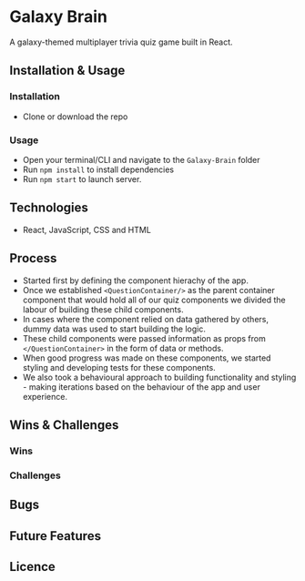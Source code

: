 # Galaxy Brain

A galaxy-themed multiplayer trivia quiz game built in React.

## Installation & Usage

### Installation

- Clone or download the repo

### Usage

- Open your terminal/CLI and navigate to the `Galaxy-Brain` folder
- Run `npm install` to install dependencies
- Run `npm start` to launch server.

## Technologies

- React, JavaScript, CSS and HTML

## Process

- Started first by defining the component hierachy of the app.
- Once we established `<QuestionContainer/>` as the parent container component that would hold all of our quiz components we divided the labour of building these child components.
- In cases where the component relied on data gathered by others, dummy data was used to start building the logic.
- These child components were passed information as props from `</QuestionContainer>` in the form of data or methods.
- When good progress was made on these components, we started styling and developing tests for these components.
- We also took a behavioural approach to building functionality and styling - making iterations based on the behaviour of the app and user experience.

## Wins & Challenges

### Wins

### Challenges

## Bugs

## Future Features

## Licence
